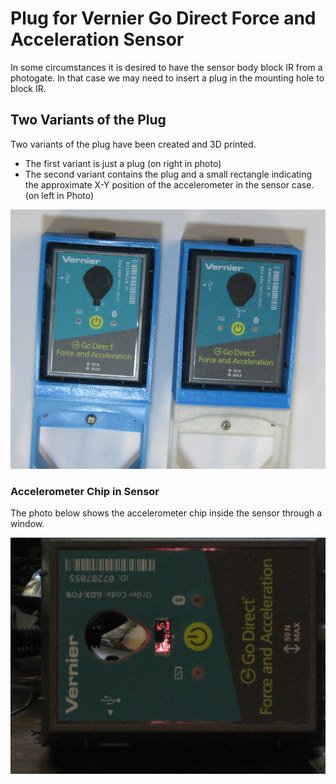# Plug for Vernier Go Direct Force and Acceleration Sensor

In some circumstances it is desired to have the sensor body block IR from a photogate. In that case we may need to insert a plug in the mounting hole to block IR.

## Two Variants of the Plug

Two variants of the plug have been created and 3D printed. 

* The first variant is just a plug (on right in photo)
* The second variant contains the plug and a small rectangle indicating the approximate X-Y position of the accelerometer in the sensor case. (on left in Photo)

![plug_in_sensor.png](plug_in_sensor.png)

### Accelerometer Chip in Sensor

The photo below shows the accelerometer chip inside the sensor through a window.

![chip_in_sensor.png](chip_in_sensor.png)
